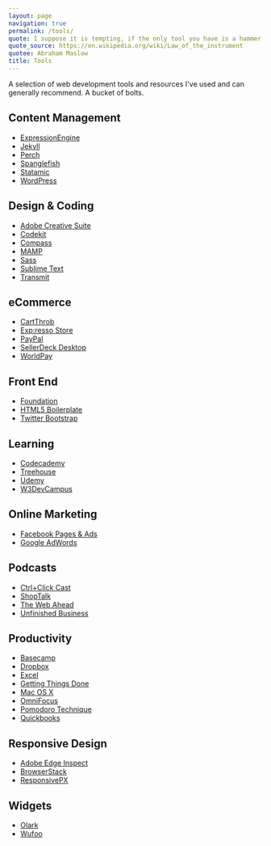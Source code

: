 ```yaml
---
layout: page
navigation: true
permalink: /tools/
quote: I suppose it is tempting, if the only tool you have is a hammer, to treat everything as if it were a nail.
quote_source: https://en.wikipedia.org/wiki/Law_of_the_instrument
quotee: Abraham Maslow
title: Tools
---
```

A selection of web development tools and resources I've used and can generally recommend. A bucket of bolts.

## Content Management

- <a href="http://expressionengine.com/" rel="external nofollow">ExpressionEngine</a>
- <a href="http://jekyllrb.com/" rel="external nofollow">Jekyll</a>
- <a href="http://grabaperch.com/" rel="external nofollow">Perch</a>
- <a href="http://www.spanglefish.com/" rel="external nofollow">Spanglefish</a>
- <a href="http://statamic.com" rel="external nofollow">Statamic</a>
- <a href="http://www.wordpress.org/" rel="external nofollow">WordPress</a>

## Design &amp; Coding

- <a href="http://www.adobe.com/products/creativesuite.html" rel="external nofollow">Adobe Creative Suite</a>
- <a href="https://incident57.com/codekit/" rel="external nofollow">Codekit</a>
- <a href="http://compass-style.org/" rel="external nofollow">Compass</a>
- <a href="http://www.mamp.info/" rel="external nofollow">MAMP</a>
- <a href="http://sass-lang.com/" rel="external nofollow">Sass</a>
- <a href="http://www.sublimetext.com/" rel="external nofollow">Sublime Text</a>
- <a href="http://www.panic.com/" rel="external nofollow">Transmit</a>

## eCommerce

- <a href="http://cartthrob.com/" rel="external nofollow">CartThrob</a>
- <a href="https://exp-resso.com/store/" rel="external nofollow">Exp:resso Store</a>
- <a href="http://www.paypal.com/" rel="external nofollow">PayPal</a>
- <a href="http://www.sellerdeck.co.uk/index.php/ecommerce-software/category/sellerdeck-desktop" rel="external nofollow">SellerDeck Desktop</a>
- <a href="http://www.worldpay.com/" rel="external nofollow">WorldPay</a>

## Front End

- <a href="http://foundation.zurb.com/" rel="external nofollow">Foundation</a>
- <a href="http://html5boilerplate.com/" rel="external nofollow">HTML5 Boilerplate</a>
- <a href="http://twitter.github.com/bootstrap/" rel="external nofollow">Twitter Bootstrap</a>

## Learning

- <a href="http://www.codecademy.com/" rel="external nofollow">Codecademy</a>
- <a href="https://referrals.trhou.se/kennyfraser" rel="external nofollow">Treehouse</a>
- <a href="https://www.udemy.com/" rel="external nofollow">Udemy</a>
- <a href="http://classroom.w3devcampus.com/course/category.php?id=22" rel="external nofollow">W3DevCampus</a>

## Online Marketing

- <a href="https://www.facebook.com/business/" rel="external nofollow">Facebook Pages &amp; Ads</a>
- <a href="http://adwords.google.co.uk/" rel="external nofollow">Google AdWords</a>

## Podcasts

- <a href="http://ctrlclickcast.com/feed" rel="external nofollow">Ctrl+Click Cast</a>
- <a href="http://shoptalkshow.com/feed/podcast" rel="external nofollow">ShopTalk</a>
- <a href="http://feeds.5by5.tv/webahead" rel="external nofollow">The Web Ahead</a>
- <a href="http://feeds.feedburner.com/buzzsprout/uJEz" rel="external nofollow">Unfinished Business</a>

## Productivity

- <a href="http://basecamp.com/" rel="external nofollow">Basecamp</a>
- <a href="http://db.tt/92oSJ4R/" rel="external nofollow">Dropbox</a>
- <a href="http://office.microsoft.com/en-gb/excel/" rel="external nofollow">Excel</a>
- <a href="http://en.wikipedia.org/wiki/Getting_Things_Done/" rel="external nofollow">Getting Things Done</a> 
- <a href="http://www.apple.com/macosx/" rel="external nofollow">Mac OS X</a>
- <a href="https://www.omnigroup.com/omnifocus/" rel="external nofollow">OmniFocus</a> 
- <a href="http://pomodorotechnique.com/" rel="external nofollow">Pomodoro Technique</a>
- <a href="http://www.quickbooks.co.uk/" rel="external nofollow">Quickbooks</a>

## Responsive Design

- <a href="http://html.adobe.com/edge/inspect/" rel="external nofollow">Adobe Edge Inspect</a>
- <a href="http://browserstack.com/" rel="external nofollow">BrowserStack</a>
- <a href="http://responsivepx.com/" rel="external nofollow">ResponsivePX</a>

## Widgets

- <a href="http://www.olark.com/" rel="external nofollow">Olark</a>
- <a href="http://wufoo.com/" rel="external nofollow">Wufoo</a>